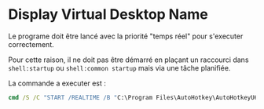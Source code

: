 # Display Virtual Desktop Name

Le programe doit être lancé avec la priorité "temps réel" pour s'executer correctement.

Pour cette raison, il ne doit pas être démarré en plaçant un raccourci dans `shell:startup` ou `shell:common startup` mais via une tâche planifiée.

La commande a executer est : 

```cmd
cmd /S /C "START /REALTIME /B "C:\Program Files\AutoHotkey\AutoHotkeyU64.exe" "C:\dev\display-virtual-desktop-name\display-virtual-desktop-name.ahk""
```
